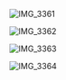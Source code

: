 ![IMG_3361](https://user-images.githubusercontent.com/86265335/169655934-4f35ac75-85ec-4885-8a65-d7f46295fa17.png)
      
 ![IMG_3362](https://user-images.githubusercontent.com/86265335/169655975-1cce5d04-a1f5-40f7-87fc-087599aac7ed.png)
 
  
 ![IMG_3363](https://user-images.githubusercontent.com/86265335/169656006-b88954d9-f376-48de-bddd-110a725ac84a.png)
 
  
 ![IMG_3364](https://user-images.githubusercontent.com/86265335/169656019-3762d40c-f230-44fc-964e-1e99a2ad74a9.png)
